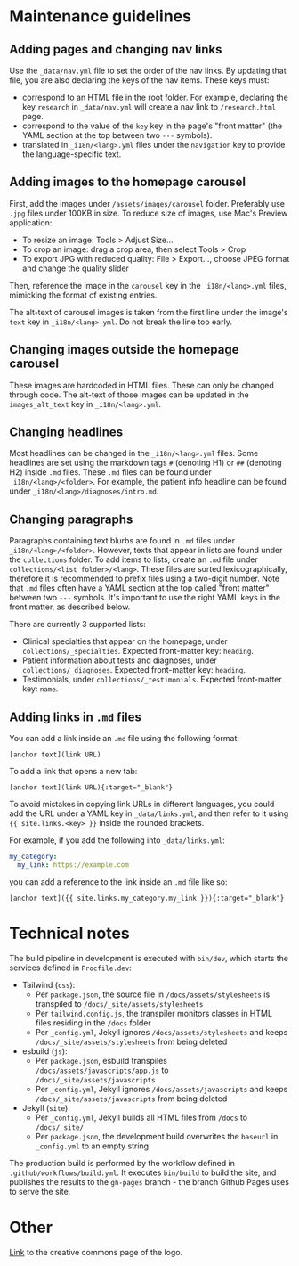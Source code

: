 # Maintenance guidelines

## Adding pages and changing nav links

Use the `_data/nav.yml` file to set the order of the nav links. 
By updating that file, you are also declaring the keys of the nav items.
These keys must:
- correspond to an HTML file in the root folder. For example, declaring the key `research` in `_data/nav.yml` will create a nav link to `/research.html` page.
- correspond to the value of the `key` key in the page's "front matter" (the YAML section at the top between two `---` symbols).
- translated in `_i18n/<lang>.yml` files under the `navigation` key to provide the language-specific text.

## Adding images to the homepage carousel

First, add the images under `/assets/images/carousel` folder. 
Preferably use `.jpg` files under 100KB in size. 
To reduce size of images, use Mac's Preview application:
- To resize an image: Tools > Adjust Size...
- To crop an image: drag a crop area, then select Tools > Crop
- To export JPG with reduced quality: File > Export..., choose JPEG format and change the quality slider

Then, reference the image in the `carousel` key in the `_i18n/<lang>.yml` files, mimicking the format of existing entries.

The alt-text of carousel images is taken from the first line under the image's `text` key in `_i18n/<lang>.yml`. 
Do not break the line too early.

## Changing images outside the homepage carousel

These images are hardcoded in HTML files. These can only be changed through code.
The alt-text of those images can be updated in the `images_alt_text` key in `_i18n/<lang>.yml`.

## Changing headlines 

Most headlines can be changed in the `_i18n/<lang>.yml` files.
Some headlines are set using the markdown tags `#` (denoting H1) or `##` (denoting H2) inside `.md` files. 
These `.md` files can be found under `_i18n/<lang>/<folder>`. 
For example, the patient info headline can be found under `_i18n/<lang>/diagnoses/intro.md`.

## Changing paragraphs

Paragraphs containing text blurbs are found in `.md` files under `_i18n/<lang>/<folder>`.
However, texts that appear in lists are found under the `collections` folder.
To add items to lists, create an `.md` file under `collections/<list folder>/<lang>`.
These files are sorted lexicographically, therefore it is recommended to prefix files using a two-digit number.
Note that `.md` files often have a YAML section at the top called "front matter" between two `---` symbols.
It's important to use the right YAML keys in the front matter, as described below.

There are currently 3 supported lists:
- Clinical specialties that appear on the homepage, under `collections/_specialties`. Expected front-matter key: `heading`.
- Patient information about tests and diagnoses, under `collections/_diagnoses`. Expected front-matter key: `heading`.
- Testimonials, under `collections/_testimonials`. Expected front-matter key: `name`.

## Adding links in `.md` files

You can add a link inside an `.md` file using the following format:
```
[anchor text](link URL)
```

To add a link that opens a new tab:
```
[anchor text](link URL){:target="_blank"}
```

To avoid mistakes in copying link URLs in different languages, you could add the URL under a YAML key in 
`_data/links.yml`, and then refer to it using `{{ site.links.<key> }}` inside the rounded brackets.

For example, if you add the following into `_data/links.yml`:
```yaml
my_category:
  my_link: https://example.com
```

you can add a reference to the link inside an `.md` file like so:
```
[anchor text]({{ site.links.my_category.my_link }}){:target="_blank"}
```

# Technical notes

The build pipeline in development is executed with `bin/dev`, which starts the services defined in `Procfile.dev`:
- Tailwind (`css`):
  - Per `package.json`, the source file in `/docs/assets/stylesheets` is transpiled to `/docs/_site/assets/stylesheets`
  - Per `tailwind.config.js`, the transpiler monitors classes in HTML files residing in the `/docs` folder
  - Per `_config.yml`, Jekyll ignores `/docs/assets/stylesheets` and keeps `/docs/_site/assets/stylesheets` from being deleted 
- esbuild (`js`):
  - Per `package.json`, esbuild transpiles `/docs/assets/javascripts/app.js` to `/docs/_site/assets/javascripts`
  - Per `_config.yml`, Jekyll ignores `/docs/assets/javascripts` and keeps `/docs/_site/assets/javascripts` from being deleted
- Jekyll (`site`):
  - Per `_config.yml`, Jekyll builds all HTML files from `/docs` to `/docs/_site/` 
  - Per `package.json`, the development build overwrites the `baseurl` in `_config.yml` to an empty string

The production build is performed by the workflow defined in `.github/workflows/build.yml`.
It executes `bin/build` to build the site, and publishes the results to the `gh-pages` branch - 
the branch Github Pages uses to serve the site.

# Other

[Link](https://commons.wikimedia.org/wiki/File:ECG_for_portal.svg) to the creative commons page of the logo.